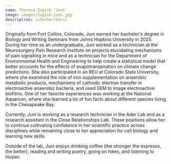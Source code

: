 ```yaml
---
name: Theresa Zugish 'Juni'
image: images/zugish-juni.jpg
description: (she/her/hers)
---
```


Originally from Fort Collins, Colorado, Juni earned her bachelor's degree in Biology and Writing Seminars from Johns Hopkins University in 2025. During her time as an undergraduate, Juni worked as a technician at the Neurosurgery Pain Research Institute on projects elucidating mechanisms of pain signalling in mice and as a technician for the Department of Environmental Health and Engineering to help create a statistical model that better accounts for the effects of evapotranspiration on climate change predictions. She also participated in an REU at Colorado State University, where she examined the role of iron supplementation on anaerobic metabolic products, mechanisms of cathodic electron transfer in electroactive anaerobic bacteria, and used SEM to image electroactive biofilms. One of her favorite experiences was working at the National Aquarium, where she learned a lot of fun facts about different species living in the Chesapeake Bay.

Currently, Juni is working as a research technician in the Ader Lab and as a research assistant in the Close Relationships Lab. These positions allow her to continue cultivating confidence in her scientific practice across disciplines while remaining close to her appreciation for cell biology and learning new skills. 

Outside of the lab, Juni enjoys drinking coffee (the stronger the espresso, the better), reading and writing poetry, going on hikes, and listening to Hozier.
